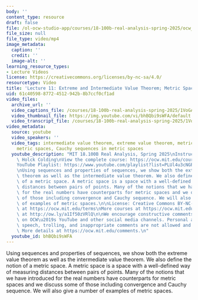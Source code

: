 ```yaml
---
body: ''
content_type: resource
draft: false
file: /ol-ocw-studio-app/courses/18-100b-real-analysis-spring-2025/ocw_18100b-lec11-2025mar13_360p_16_9.mp4
file_size: null
file_type: video/mp4
image_metadata:
  caption: ''
  credit: ''
  image-alt: ''
learning_resource_types:
- Lecture Videos
license: https://creativecommons.org/licenses/by-nc-sa/4.0/
resourcetype: Video
title: 'Lecture 11: Extreme and Intermediate Value Theorem; Metric Spaces'
uid: 61c40598-8772-4512-942b-8b7ccf0cf1ad
video_files:
  archive_url: ''
  video_captions_file: /courses/18-100b-real-analysis-spring-2025/1VoGAr1wI_y1fdfdzwOZqQsa5bQ_eOaAP_transcript.webvtt
  video_thumbnail_file: https://img.youtube.com/vi/bhBQbi9sWFA/default.jpg
  video_transcript_file: /courses/18-100b-real-analysis-spring-2025/1VoGAr1wI_y1fdfdzwOZqQsa5bQ_eOaAP_transcript.pdf
video_metadata:
  source: youtube
  video_speakers: ''
  video_tags: intermediate value theorem, extreme value theorem, metric spaces, convergence
    metric spaces, Cauchy sequences in metric spaces
  youtube_description: "MIT 18.100B Real Analysis, Spring 2025\nInstructor: Tobias\
    \ Holck Colding\nView the complete course: https://ocw.mit.edu/courses/18-100b-real-analysis-spring-2025/\n\
    YouTube Playlist: https://www.youtube.com/playlist?list=PLUl4u3cNGP62Ie7F_tTAhhXoX5_Cl8meG\n\
    \nUsing sequences and properties of sequences, we show both the extreme value\
    \ theorem as well as the intermediate value theorem. We also define the notion\
    \ of a metric space. A metric space is a space with a well-defined way of measuring\
    \ distances between pairs of points. Many of the notions that we have introduced\
    \ for the real numbers have counterparts for metric spaces and we discuss some\
    \ of those including convergence and Cauchy sequence. We will also give a number\
    \ of examples of metric spaces.\n\nLicense: Creative Commons BY-NC-SA\nMore information\
    \ at https://ocw.mit.edu/terms\nMore courses at https://ocw.mit.edu\nSupport OCW\
    \ at http://ow.ly/a1If50zVRlQ\n\nWe encourage constructive comments and discussion\
    \ on OCW\u2019s YouTube and other social media channels. Personal attacks, hate\
    \ speech, trolling, and inappropriate comments are not allowed and may be removed.\
    \ More details at https://ocw.mit.edu/comments.\n"
  youtube_id: bhBQbi9sWFA
---
```

Using sequences and properties of sequences, we show both the extreme value theorem as well as the intermediate value theorem. We also define the notion of a metric space. A metric space is a space with a well-defined way of measuring distances between pairs of points. Many of the notions that we have introduced for the real numbers have counterparts for metric spaces and we discuss some of those including convergence and Cauchy sequence. We will also give a number of examples of metric spaces.